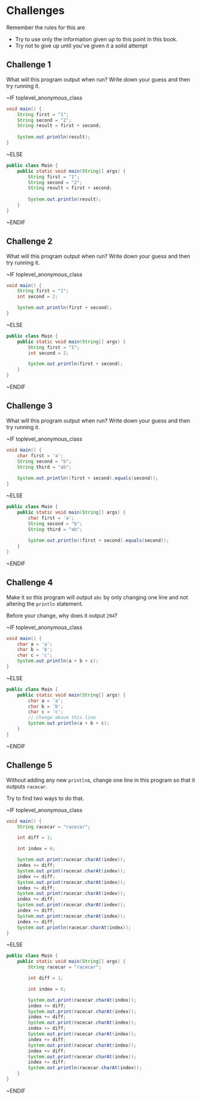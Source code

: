 # Challenges

Remember the rules for this are

* Try to use only the information given up to this point in this book.
* Try not to give up until you've given it a solid attempt

## Challenge 1

What will this program output when run? Write down your guess and then try running it.

~IF toplevel_anonymous_class
```Java
void main() {
    String first = "1";
    String second = "2";
    String result = first + second;
    
    System.out.println(result);
}
```
~ELSE
```Java
public class Main {
    public static void main(String[] args) {
        String first = "1";
        String second = "2";
        String result = first + second;
    
        System.out.println(result);
    }
}
```
~ENDIF


## Challenge 2

What will this program output when run? Write down your guess and then try running it.

~IF toplevel_anonymous_class
```Java
void main() {
    String first = "1";
    int second = 2;

    System.out.println(first + second);
}
```
~ELSE
```Java
public class Main {
    public static void main(String[] args) {
        String first = "1";
        int second = 2;

        System.out.println(first + second);
    }
}
```
~ENDIF

## Challenge 3

What will this program output when run? Write down your guess and then try running it.

~IF toplevel_anonymous_class
```Java
void main() {
    char first = 'a';
    String second = "b";
    String third = "ab";
    
    System.out.println((first + second).equals(second));
}
```
~ELSE
```Java
public class Main {
    public static void main(String[] args) {
        char first = 'a';
        String second = "b";
        String third = "ab";
    
        System.out.println((first + second).equals(second));
    }
}
```
~ENDIF

## Challenge 4

Make it so this program will output `abc` by only changing one line and
not altering the `println` statement.

Before your change, why does it output `294`?

~IF toplevel_anonymous_class
```java
void main() {
    char a = 'a';
    char b = 'b';
    char c = 'c';
    System.out.println(a + b + c);
}
```
~ELSE
```Java
public class Main {
    public static void main(String[] args) {
        char a = 'a';
        char b = 'b';
        char c = 'c';
        // Change above this line
        System.out.println(a + b + c);
    }
}
```
~ENDIF

## Challenge 5

Without adding any new `println`s, 
change one line in this program so that it outputs `racecar`.

Try to find two ways to do that.

~IF toplevel_anonymous_class
```java
void main() {
    String racecar = "racecar";

    int diff = 1;

    int index = 6;

    System.out.print(racecar.charAt(index));
    index += diff;
    System.out.print(racecar.charAt(index));
    index += diff;
    System.out.print(racecar.charAt(index));
    index += diff;
    System.out.print(racecar.charAt(index));
    index += diff;
    System.out.print(racecar.charAt(index));
    index += diff;
    System.out.print(racecar.charAt(index));
    index += diff;
    System.out.println(racecar.charAt(index));
}
```
~ELSE
```Java
public class Main {
    public static void main(String[] args) {
        String racecar = "racecar";

        int diff = 1;

        int index = 6;

        System.out.print(racecar.charAt(index));
        index += diff;
        System.out.print(racecar.charAt(index));
        index += diff;
        System.out.print(racecar.charAt(index));
        index += diff;
        System.out.print(racecar.charAt(index));
        index += diff;
        System.out.print(racecar.charAt(index));
        index += diff;
        System.out.print(racecar.charAt(index));
        index += diff;
        System.out.println(racecar.charAt(index));
    }
}
```
~ENDIF
